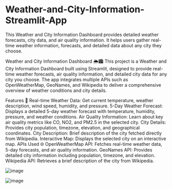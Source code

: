 # Weather-and-City-Information-Streamlit-App
This Weather and City Information Dashboard provides detailed weather forecasts, city data, and air quality information. It helps users gather real-time weather information, forecasts, and detailed data about any city they choose.


Weather and City Information Dashboard 🌦️🏙️
This project is a Weather and City Information Dashboard built using Streamlit, designed to provide real-time weather forecasts, air quality information, and detailed city data for any city you choose. The app integrates multiple APIs such as OpenWeatherMap, GeoNames, and Wikipedia to deliver a comprehensive overview of weather conditions and city details.

Features 🚀
Real-time Weather Data: Get current temperature, weather description, wind speed, humidity, and pressure.
5-Day Weather Forecast: Displays a detailed 5-day weather forecast with temperature, humidity, pressure, and weather conditions.
Air Quality Information: Learn about key air quality metrics like CO, NO2, and PM2.5 in the selected city.
City Details: Provides city population, timezone, elevation, and geographical coordinates.
City Description: Brief description of the city fetched directly from Wikipedia.
Interactive Map: Displays the selected city on an interactive map.
APIs Used 🌐
OpenWeatherMap API: Fetches real-time weather data, 5-day forecasts, and air quality information.
GeoNames API: Provides detailed city information including population, timezone, and elevation.
Wikipedia API: Retrieves a brief description of the city from Wikipedia.


![image](https://github.com/user-attachments/assets/4e79e23b-5e91-42c2-973e-d628590860ae)

![image](https://github.com/user-attachments/assets/42da1572-cfca-43b0-bdd2-d146c3989e32)
